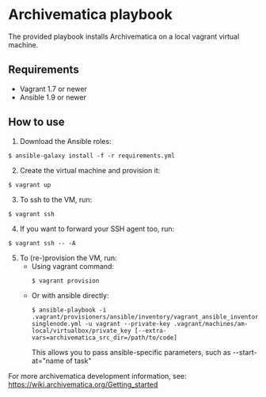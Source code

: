 # Archivematica playbook

The provided playbook installs Archivematica on a local vagrant virtual machine.

## Requirements

- Vagrant 1.7 or newer
- Ansible 1.9 or newer

## How to use

1. Download the Ansible roles:
  ```
  $ ansible-galaxy install -f -r requirements.yml
  ```

2. Create the virtual machine and provision it:
  ```
  $ vagrant up
  ```

3. To ssh to the VM, run:
  ```
  $ vagrant ssh
  ```

4. If you want to forward your SSH agent too, run:
  ```
  $ vagrant ssh -- -A
  ```

5. To (re-)provision the VM, run:
    * Using vagrant command:
      ```
      $ vagrant provision
      ```
    * Or with ansible directly:
      ```
      $ ansible-playbook -i .vagrant/provisioners/ansible/inventory/vagrant_ansible_inventory singlenode.yml -u vagrant --private-key .vagrant/machines/am-local/virtualbox/private_key [--extra-vars=archivematica_src_dir=/path/to/code]
      ```
      This allows you to pass ansible-specific parameters, such as --start-at="name of task"


For more archivematica development information, see: https://wiki.archivematica.org/Getting_started
